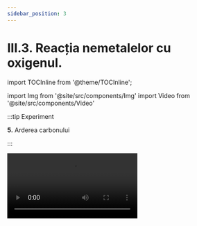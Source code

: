 ```yaml
---
sidebar_position: 3
---
```


# III.3. Reacția nemetalelor cu oxigenul.

import TOCInline from '@theme/TOCInline';

<TOCInline toc={toc} />



import Img from '@site/src/components/Img'
import Video from '@site/src/components/Video'








:::tip Experiment

**5.** Arderea carbonului

:::

<Video src="https://www.youtube.com/embed/VgJ9nZJGeWo" />


**Materiale necesare:** spirtieră, cărbune pisat, chibrit, spatulă, lingură de ars.  

:::warning Atenție!


Acest experiment se efectuează numai în prezența unui adult!

Când lucrezi cu surse de foc ai grijă să ai părul strâns și să nu porți haine cu mâneci largi. Nu inspira fumul! Experimentul se efectuează sub nișă sau hotă!

:::



**Descrierea experimentului:** 

- Pune într-o lingură de ars o cantitate mică de cărbune și încălzește-o în flacăra spirtierei (aragazului). 
- După ce s-a aprins carbonul pune lingura de ars într-un pahar Berzelius și vino cu un chibrit deasupra sa.
 
- Ce observi ?


:::note Observaţie

Carbonul se aprinde în oxigen și arde cu scântei. Dioxidul de carbon rezultat stinge flacăra chibritului. 

:::




**Concluzia experimentului:**

Carbonulul arde în oxigenul din aer, la cald și formează dioxid de carbon, un gaz incolor, care nu întreține arderea.  Aceasta este o reacție de combinare, întrucât avem un singur produs de reacție.
 
C + O<sub>2</sub> = CO<sub>2</sub> (Dioxid de carbon) ↑ (reacția de ardere completă a carbonului)
	        	


<br></br>


:::tip Experiment

**6.** Arderea sulfului

:::

<Video src="https://www.youtube.com/embed/Fl-E6CoWSv4" />


**Materiale necesare:** pulbere de sulf, lingură de ars, spatulă, spirtieră, chibrit. 

:::warning Atenţie!

**Experiment demonstrativ efectuat numai de către profesor !**

Atenție! Gazul rezultat, numit dioxid de sulf, este extrem de toxic și inspirat, poate să vă ardă mucoasa nazală! Deci nu inspirați dioxidul de sulf ! Folosește nișa sau hota! Atenție când lucrezi cu surse de foc !

:::




**Descrierea experimentului:** 
- Pune un vârf de spatulă de pulbere de sulf în lingura de ars.
- Sub nișă (hotă), aprinde spirtiera și ține în vârful flăcării lingura de ars cu sulf.
- Sulful se aprinde ușor în prezența oxigenului din aer, formând un fum albicios, cu miros înțepător și iritant, de dioxid de sulf.


:::note Observaţie

Pulberea galbenă de sulf arde în oxigenul din aer (gaz incolor, inodor, insipid) și formează un gaz albicios, cu miros înecăcios, de dioxid de sulf. 

:::



**Concluzia experimentului:**

Reactanții și produșii de reacție au proprietăți diferite, dar sunt formate din aceleași elemente chimice (sulf și oxigen). 

S + O<sub>2</sub> = SO<sub>2</sub> (Dioxid de sulf)


<br></br>

